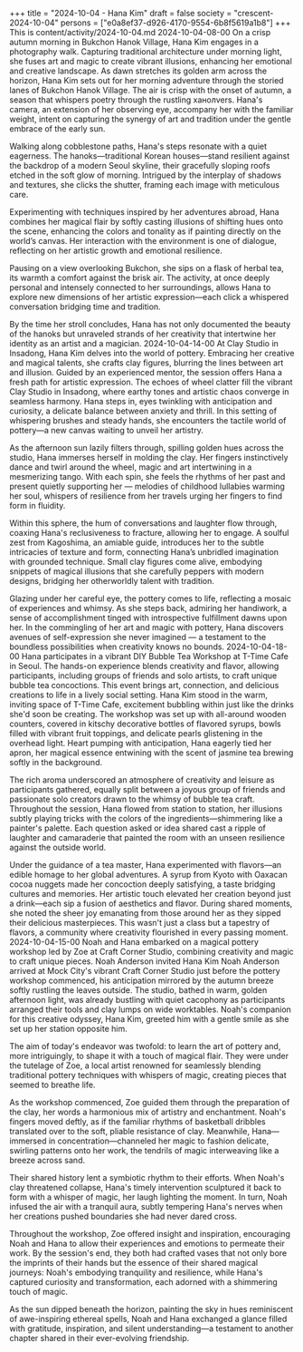 +++
title = "2024-10-04 - Hana Kim"
draft = false
society = "crescent-2024-10-04"
persons = ["e0a8ef37-d926-4170-9554-6b8f5619a1b8"]
+++
This is content/activity/2024-10-04.md
2024-10-04-08-00
On a crisp autumn morning in Bukchon Hanok Village, Hana Kim engages in a photography walk. Capturing traditional architecture under morning light, she fuses art and magic to create vibrant illusions, enhancing her emotional and creative landscape.
As dawn stretches its golden arm across the horizon, Hana Kim sets out for her morning adventure through the storied lanes of Bukchon Hanok Village. The air is crisp with the onset of autumn, a season that whispers poetry through the rustling ханолvers. Hana's camera, an extension of her observing eye, accompany her with the familiar weight, intent on capturing the synergy of art and tradition under the gentle embrace of the early sun. 

Walking along cobblestone paths, Hana's steps resonate with a quiet eagerness. The hanoks—traditional Korean houses—stand resilient against the backdrop of a modern Seoul skyline, their gracefully sloping roofs etched in the soft glow of morning. Intrigued by the interplay of shadows and textures, she clicks the shutter, framing each image with meticulous care.

Experimenting with techniques inspired by her adventures abroad, Hana combines her magical flair by softly casting illusions of shifting hues onto the scene, enhancing the colors and tonality as if painting directly on the world’s canvas. Her interaction with the environment is one of dialogue, reflecting on her artistic growth and emotional resilience.

Pausing on a view overlooking Bukchon, she sips on a flask of herbal tea, its warmth a comfort against the brisk air. The activity, at once deeply personal and intensely connected to her surroundings, allows Hana to explore new dimensions of her artistic expression—each click a whispered conversation bridging time and tradition.

By the time her stroll concludes, Hana has not only documented the beauty of the hanoks but unraveled strands of her creativity that intertwine her identity as an artist and a magician.
2024-10-04-14-00
At Clay Studio in Insadong, Hana Kim delves into the world of pottery. Embracing her creative and magical talents, she crafts clay figures, blurring the lines between art and illusion. Guided by an experienced mentor, the session offers Hana a fresh path for artistic expression.
The echoes of wheel clatter fill the vibrant Clay Studio in Insadong, where earthy tones and artistic chaos converge in seamless harmony. Hana steps in, eyes twinkling with anticipation and curiosity, a delicate balance between anxiety and thrill. In this setting of whispering brushes and steady hands, she encounters the tactile world of pottery—a new canvas waiting to unveil her artistry.

As the afternoon sun lazily filters through, spilling golden hues across the studio, Hana immerses herself in molding the clay. Her fingers instinctively dance and twirl around the wheel, magic and art intertwining in a mesmerizing tango. With each spin, she feels the rhythms of her past and present quietly supporting her — melodies of childhood lullabies warming her soul, whispers of resilience from her travels urging her fingers to find form in fluidity.

Within this sphere, the hum of conversations and laughter flow through, coaxing Hana's reclusiveness to fracture, allowing her to engage. A soulful zest from Kagoshima, an amiable guide, introduces her to the subtle intricacies of texture and form, connecting Hana’s unbridled imagination with grounded technique. Small clay figures come alive, embodying snippets of magical illusions that she carefully peppers with modern designs, bridging her otherworldly talent with tradition.

Glazing under her careful eye, the pottery comes to life, reflecting a mosaic of experiences and whimsy. As she steps back, admiring her handiwork, a sense of accomplishment tinged with introspective fulfillment dawns upon her. In the commingling of her art and magic with pottery, Hana discovers avenues of self-expression she never imagined — a testament to the boundless possibilities when creativity knows no bounds.
2024-10-04-18-00
Hana participates in a vibrant DIY Bubble Tea Workshop at T-Time Cafe in Seoul. The hands-on experience blends creativity and flavor, allowing participants, including groups of friends and solo artists, to craft unique bubble tea concoctions. This event brings art, connection, and delicious creations to life in a lively social setting.
Hana Kim stood in the warm, inviting space of T-Time Cafe, excitement bubbling within just like the drinks she'd soon be creating. The workshop was set up with all-around wooden counters, covered in kitschy decorative bottles of flavored syrups, bowls filled with vibrant fruit toppings, and delicate pearls glistening in the overhead light. Heart pumping with anticipation, Hana eagerly tied her apron, her magical essence entwining with the scent of jasmine tea brewing softly in the background. 

The rich aroma underscored an atmosphere of creativity and leisure as participants gathered, equally split between a joyous group of friends and passionate solo creators drawn to the whimsy of bubble tea craft. Throughout the session, Hana flowed from station to station, her illusions subtly playing tricks with the colors of the ingredients—shimmering like a painter's palette. Each question asked or idea shared cast a ripple of laughter and camaraderie that painted the room with an unseen resilience against the outside world.

Under the guidance of a tea master, Hana experimented with flavors—an edible homage to her global adventures. A syrup from Kyoto with Oaxacan cocoa nuggets made her concoction deeply satisfying, a taste bridging cultures and memories. Her artistic touch elevated her creation beyond just a drink—each sip a fusion of aesthetics and flavor. During shared moments, she noted the sheer joy emanating from those around her as they sipped their delicious masterpieces. This wasn't just a class but a tapestry of flavors, a community where creativity flourished in every passing moment.
2024-10-04-15-00
Noah and Hana embarked on a magical pottery workshop led by Zoe at Craft Corner Studio, combining creativity and magic to craft unique pieces.
Noah Anderson invited Hana Kim
Noah Anderson arrived at Mock City's vibrant Craft Corner Studio just before the pottery workshop commenced, his anticipation mirrored by the autumn breeze softly rustling the leaves outside. The studio, bathed in warm, golden afternoon light, was already bustling with quiet cacophony as participants arranged their tools and clay lumps on wide worktables. Noah's companion for this creative odyssey, Hana Kim, greeted him with a gentle smile as she set up her station opposite him.

The aim of today's endeavor was twofold: to learn the art of pottery and, more intriguingly, to shape it with a touch of magical flair. They were under the tutelage of Zoe, a local artist renowned for seamlessly blending traditional pottery techniques with whispers of magic, creating pieces that seemed to breathe life.

As the workshop commenced, Zoe guided them through the preparation of the clay, her words a harmonious mix of artistry and enchantment. Noah's fingers moved deftly, as if the familiar rhythms of basketball dribbles translated over to the soft, pliable resistance of clay. Meanwhile, Hana—immersed in concentration—channeled her magic to fashion delicate, swirling patterns onto her work, the tendrils of magic interweaving like a breeze across sand.

Their shared history lent a symbiotic rhythm to their efforts. When Noah's clay threatened collapse, Hana's timely intervention sculptured it back to form with a whisper of magic, her laugh lighting the moment. In turn, Noah infused the air with a tranquil aura, subtly tempering Hana's nerves when her creations pushed boundaries she had never dared cross.

Throughout the workshop, Zoe offered insight and inspiration, encouraging Noah and Hana to allow their experiences and emotions to permeate their work. By the session's end, they both had crafted vases that not only bore the imprints of their hands but the essence of their shared magical journeys: Noah's embodying tranquility and resilience, while Hana's captured curiosity and transformation, each adorned with a shimmering touch of magic.

As the sun dipped beneath the horizon, painting the sky in hues reminiscent of awe-inspiring ethereal spells, Noah and Hana exchanged a glance filled with gratitude, inspiration, and silent understanding—a testament to another chapter shared in their ever-evolving friendship.
